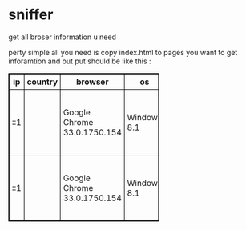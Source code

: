 sniffer
=======

get all broser information u need 


perty simple all you need is copy index.html to pages you want to get inforamtion and out put should be like this :

<!DOCTYPE html>
<html>

<head>
<style>
table,th,td
{
border:1px solid black;
border-collapse:collapse;
}
th,td
{
padding:5px;
}
</style>
</head>

<body>
<table style="width:300px">
<tr>
  <th>ip</th>
  <th>country</th>		
  <th>browser</th>
  <th>os</th>
  <th>reports</th>
  <th>java</th>
  <th>flash</th>
  <th>pdf</th>

  </tr>


<tr><td>::1 </td><td></td><td>Google Chrome 33.0.1750.154</td><td>Windows 8.1</td><td>Mozilla/5.0 (Windows NT 6.3; WOW64) AppleWebKit/537.36 (KHTML, like Gecko) Chrome/33.0.1750.154 Safari/537.36</td><td></td><td></td><td></tr>
<tr><td>::1 </td><td></td><td>Google Chrome 33.0.1750.154</td><td>Windows 8.1</td><td>Mozilla/5.0 (Windows NT 6.3; WOW64) AppleWebKit/537.36 (KHTML, like Gecko) Chrome/33.0.1750.154 Safari/537.36</td><td>1.7.0_51</td><td>12.0.0</td><td>installed Chrome PDF Viewer</tr>




